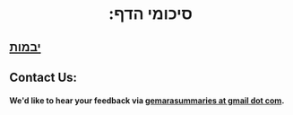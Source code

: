 <h1 style="text-align: center;">:סיכומי הדף</h1>

## [יבמות](masechtos\yevamos.md)

## Contact Us:
#### We'd like to hear your feedback via [gemarasummaries at gmail dot com](gemarasummaries@gmail.com).
```